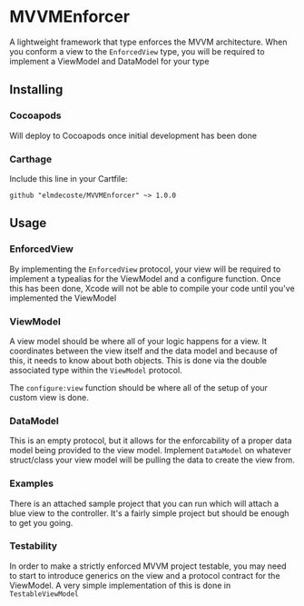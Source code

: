 # MVVMEnforcer

A lightweight framework that type enforces the MVVM architecture. When you conform a view to the `EnforcedView` type, you will be required to implement a ViewModel and DataModel for your type

## Installing
### Cocoapods

Will deploy to Cocoapods once initial development has been done

### Carthage
Include this line in your Cartfile:

```
github "elmdecoste/MVVMEnforcer" ~> 1.0.0
```

## Usage
### EnforcedView
By implementing the `EnforcedView` protocol, your view will be required to implement a typealias for the ViewModel and a configure function. Once this has been done, Xcode will not be able to compile your code until you've implemented the ViewModel

### ViewModel
A view model should be where all of your logic happens for a view. It coordinates between the view itself and the data model and because of this, it needs to know about both objects. This is done via the double associated type within the `ViewModel` protocol. 

The `configure:view` function should be where all of the setup of your custom view is done.

### DataModel
This is an empty protocol, but it allows for the enforcability of a proper data model being provided to the view model. Implement `DataModel` on whatever struct/class your view model will be pulling the data to create the view from.

### Examples
There is an attached sample project that you can run which will attach a blue view to the controller. It's a fairly simple project but should be enough to get you going.

### Testability
In order to make a strictly enforced MVVM project testable, you may need to start to introduce generics on the view and a protocol contract for the ViewModel. A very simple implementation of this is done in `TestableViewModel`
